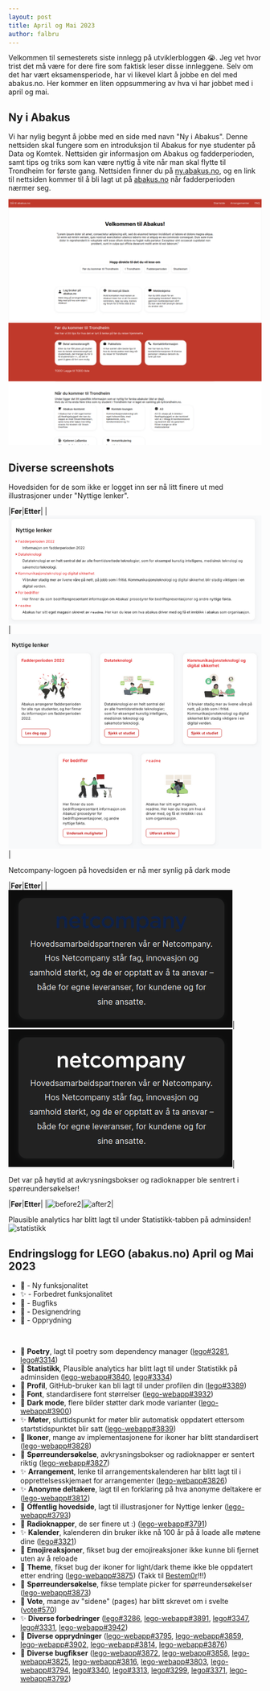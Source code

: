 ```yaml
---
layout: post
title: April og Mai 2023
author: falbru
---
```


Velkommen til semesterets siste innlegg på utviklerbloggen 😭. Jeg vet hvor trist det må være for dere fire som faktisk leser disse innleggene. Selv om det har vært eksamensperiode, har vi likevel klart å jobbe en del med abakus.no. Her kommer en liten oppsummering av hva vi har jobbet med i april og mai.

## Ny i Abakus
Vi har nylig begynt å jobbe med en side med navn "Ny i Abakus". Denne nettsiden skal fungere som en introduksjon til Abakus for nye studenter på Data og Komtek. Nettsiden gir informasjon om Abakus og fadderperioden, samt tips og triks som kan være nyttig å vite når man skal flytte til Trondheim for første gang. Nettsiden finner du på [ny.abakus.no](https://ny.abakus.no/), og en link til nettsiden kommer til å bli lagt ut på [abakus.no](https://abakus.no) når fadderperioden nærmer seg.

<img alt="Bilde 1 av nyiabakus" src="/images/posts/2023-06-08-nyiabakus0.png">
<img alt="Bilde 2 av nyiabakus" src="/images/posts/2023-06-08-nyiabakus1.png">

## Diverse screenshots
Hovedsiden for de som ikke er logget inn ser nå litt finere ut med illustrasjoner under "Nyttige lenker".

|**Før**|**Etter**|
|![before0](/images/posts/2023-06-08-before0.png)|![after0](/images/posts/2023-06-08-after0.png)|

Netcompany-logoen på hovedsiden er nå mer synlig på dark mode

|**Før**|**Etter**|
|![before1](/images/posts/2023-06-08-netcompany0.png)|![after1](/images/posts/2023-06-08-netcompany1.png)|

Det var på høytid at avkrysningsbokser og radioknapper ble sentrert i spørreundersøkelser!

|**Før**|**Etter**|
|![before2](https://user-images.githubusercontent.com/69514187/233858028-61db463c-2593-4acd-bfa9-db7f61b3a9bb.png)|![after2](https://user-images.githubusercontent.com/69514187/233858016-15c7796c-95e0-4d49-a171-faaaf22fd92b.png)|

Plausible analytics har blitt lagt til under Statistikk-tabben på adminsiden!
![statistikk](https://user-images.githubusercontent.com/69514187/234531599-a2583a11-7916-422c-97fa-1e67cad0ec55.png)

## Endringslogg for LEGO (abakus.no) April og Mai 2023

- 🚀 - Ny funksjonalitet
- ✨ - Forbedret funksjonalitet
- 🐛 - Bugfiks
- 🎨 - Designendring
- 🧹 - Opprydning

<br>

- 🚀 **Poetry**, lagt til poetry som dependency manager ([lego#3281](https://github.com/webkom/lego/pull/3281), [lego#3314](https://github.com/webkom/lego/pull/3314))
- 🚀 **Statistikk**, Plausible analytics har blitt lagt til under Statistikk på adminsiden ([lego-webapp#3840](https://github.com/webkom/lego-webapp/pull/3840), [lego#3334](https://github.com/webkom/lego/pull/3334))
- 🚀 **Profil**, GitHub-bruker kan bli lagt til under profilen din ([lego#3389](https://github.com/webkom/lego/pull/3389))
- 🧹 **Font**, standardisere font størrelser ([lego-webapp#3932](https://github.com/webkom/lego-webapp/pull/3932))
- 🎨 **Dark mode**, flere bilder støtter dark mode varianter ([lego-webapp#3900](https://github.com/webkom/lego-webapp/pull/3900))
- ✨ **Møter**, sluttidspunkt for møter blir automatisk oppdatert ettersom startstidspunktet blir satt ([lego-webapp#3839](https://github.com/webkom/lego-webapp/pull/3839))
- 🎨 **Ikoner**, mange av implementasjonene for ikoner har blitt standardisert ([lego-webapp#3828](https://github.com/webkom/lego-webapp/pull/3828))
- 🎨 **Spørreundersøkelse**, avkrysningsbokser og radioknapper er sentert riktig ([lego-webapp#3827](https://github.com/webkom/lego-webapp/pull/3827))
- ✨ **Arrangement**, lenke til arrangementskalenderen har blitt lagt til i opprettelsesskjemaet for arrangementer ([lego-webapp#3826](https://github.com/webkom/lego-webapp/pull/3826))
- ✨ **Anonyme deltakere**, lagt til en forklaring på hva anonyme deltakere er ([lego-webapp#3812](https://github.com/webkom/lego-webapp/pull/3812))
- 🎨 **Offentlig hovedside**, lagt til illustrasjoner for Nyttige lenker ([lego-webapp#3793](https://github.com/webkom/lego-webapp/pull/3793))
- 🎨 **Radioknapper**, de ser finere ut :) ([lego-webapp#3791](https://github.com/webkom/lego-webapp/pull/3791))
- ✨ **Kalender**, kalenderen din bruker ikke nå 100 år på å loade alle møtene dine ([lego#3321](https://github.com/webkom/lego/pull/3321))
- 🐛 **Emojireaksjoner**, fikset bug der emojireaksjoner ikke kunne bli fjernet uten av å reloade 
- 🐛 **Theme**, fikset bug der ikoner for light/dark theme ikke ble oppdatert etter endring ([lego-webapp#3875](https://github.com/webkom/lego-webapp/pull/3875)) (Takk til [Bestem0r](https://github.com/bestem0r)!!!)
- 🐛 **Spørreundersøkelse**, fikse template picker for spørreundersøkelser ([lego-webapp#3873](https://github.com/webkom/lego-webapp/pull/3873))
- 🧹 **Vote**, mange av "sidene" (pages) har blitt skrevet om i svelte ([vote#570](https://github.com/webkom/vote/pull/570))
- ✨ **Diverse forbedringer** ([lego#3286](https://github.com/webkom/lego/pull/3286), [lego-webapp#3891](https://github.com/webkom/lego-webapp/pull/3891), [lego#3347](https://github.com/webkom/lego/pull/3347), [lego#3331](https://github.com/webkom/lego/pull/3331), [lego-webapp#3942](https://github.com/webkom/lego-webapp/pull/3942))
- 🧹 **Diverse opprydninger** ([lego-webapp#3795](https://github.com/webkom/lego-webapp/pull/3795), [lego-webapp#3859](https://github.com/webkom/lego-webapp/pull/3859), [lego-webapp#3902](https://github.com/webkom/lego-webapp/pull/3902), [lego-webapp#3814](https://github.com/webkom/lego-webapp/pull/3814), [lego-webapp#3876](https://github.com/webkom/lego-webapp/pull/3876))
- 🐛 **Diverse bugfikser** ([lego-webapp#3872](https://github.com/webkom/lego-webapp/pull/3872), [lego-webapp#3858](https://github.com/webkom/lego-webapp/pull/3858), [lego-webapp#3825](https://github.com/webkom/lego-webapp/pull/3825), [lego-webapp#3816](https://github.com/webkom/lego-webapp/pull/3816), [lego-webapp#3803](https://github.com/webkom/lego-webapp/pull/3803), [lego-webapp#3794](https://github.com/webkom/lego-webapp/pull/3794), [lego#3340](https://github.com/webkom/lego/pull/3340), [lego#3313](https://github.com/webkom/lego/pull/3313), [lego#3299](https://github.com/webkom/lego/pull/3299), [lego#3371](https://github.com/webkom/lego/pull/3371), [lego-webapp#3792](https://github.com/webkom/lego-webapp/pull/3792))
